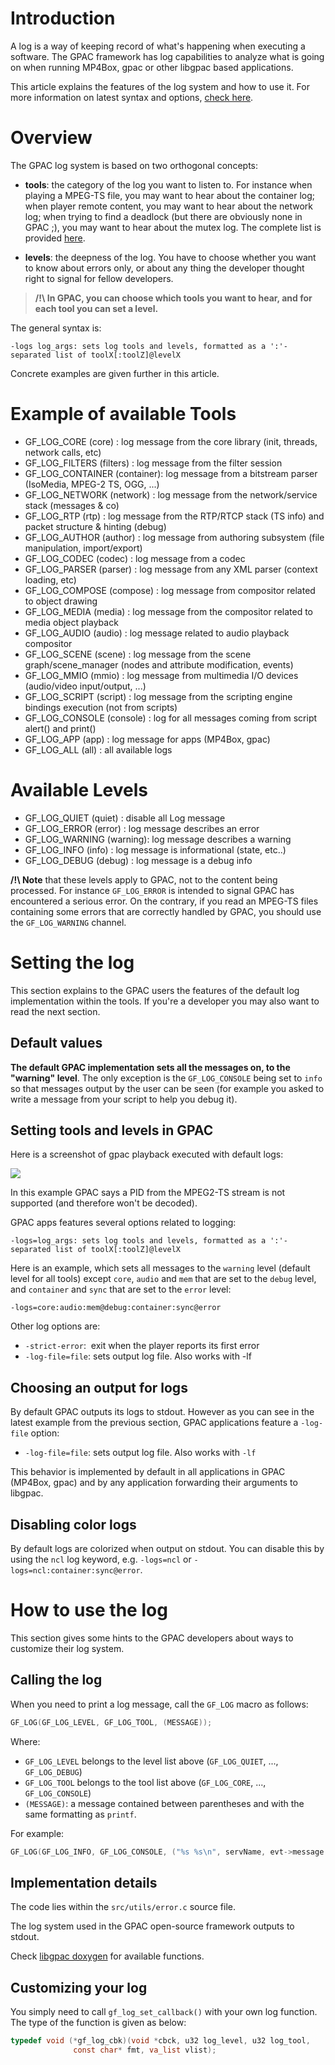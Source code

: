 # Introduction

A log is a way of keeping record of what's happening when executing a software. The GPAC framework has log capabilities to analyze what is going on when running MP4Box, gpac or other libgpac based applications.

This article explains the features of the log system and how to use it. For more information on latest syntax and options, [check here](core_logs).

# Overview

The GPAC log system is based on two orthogonal concepts:

*   **tools**: the category of the log you want to listen to. For instance when playing a MPEG-TS file, you may want to hear about the container log; when player remote content, you may want to hear about the network log; when trying to find a deadlock (but there are obviously none in GPAC ;), you may want to hear about the mutex log. The complete list is provided [here](core_logs).

*   **levels**: the deepness of the log. You have to choose whether you want to know about errors only, or about any thing the developer thought right to signal for fellow developers.

> **/!\\ In GPAC, you can choose which tools you want to hear, and for each tool you can set a level.**

The general syntax is:

```
-logs log_args: sets log tools and levels, formatted as a ':'-separated list of toolX[:toolZ]@levelX
```

Concrete examples are given further in this article.

# Example of available Tools

- GF_LOG_CORE      (core)     : log message from the core library (init, threads, network calls, etc)
- GF_LOG_FILTERS    (filters) : log message from the filter session
- GF_LOG_CONTAINER (container): log message from a bitstream parser (IsoMedia, MPEG-2 TS, OGG, ...)
- GF_LOG_NETWORK   (network)  : log message from the network/service stack (messages & co)
- GF_LOG_RTP       (rtp)      : log message from the RTP/RTCP stack (TS info) and packet structure & hinting (debug)
- GF_LOG_AUTHOR    (author)   : log message from authoring subsystem (file manipulation, import/export)
- GF_LOG_CODEC     (codec)    : log message from a codec
- GF_LOG_PARSER    (parser)   : log message from any XML parser (context loading, etc)
- GF_LOG_COMPOSE   (compose)  : log message from compositor related to object drawing
- GF_LOG_MEDIA     (media)    : log message from the compositor related to media object playback
- GF_LOG_AUDIO     (audio)    : log message related to audio playback compositor
- GF_LOG_SCENE     (scene)    : log message from the scene graph/scene_manager (nodes and attribute modification, events)
- GF_LOG_MMIO      (mmio)     : log message from multimedia I/O devices (audio/video input/output, ...)
- GF_LOG_SCRIPT    (script)   : log message from the scripting engine bindings execution (not from scripts)
- GF_LOG_CONSOLE   (console)  : log for all messages coming from script alert() and print()
- GF_LOG_APP       (app)      : log message for apps (MP4Box, gpac)
- GF_LOG_ALL       (all)      : all available logs


# Available Levels

- GF_LOG_QUIET   (quiet)  : disable all Log message
- GF_LOG_ERROR   (error)  : log message describes an error
- GF_LOG_WARNING (warning): log message describes a warning
- GF_LOG_INFO    (info)   : log message is informational (state, etc..)
- GF_LOG_DEBUG   (debug)  : log message is a debug info


**/!\\ Note** that these levels apply to GPAC, not to the content being processed. For instance `GF_LOG_ERROR` is intended to signal GPAC has encountered a serious error. On the contrary, if you read an MPEG-TS files containing some errors that are correctly handled by GPAC, you should use the `GF_LOG_WARNING` channel.

# Setting the log

This section explains to the GPAC users the features of the default log implementation within the tools. If you're a developer you may also want to read the next section.

## Default values

**The default GPAC implementation sets all the messages on, to the "warning" level**. The only exception is the `GF_LOG_CONSOLE` being set to `info` so that messages output by the user can be seen (for example you asked to write a message from your script to help you debug it).

## Setting tools and levels in GPAC

Here is a screenshot of gpac playback executed with default logs:

![](https://gpac.io/files/2011/08/capture_log1.png)

In this example GPAC says a PID from the MPEG2-TS stream is not supported (and therefore won't be decoded).

GPAC apps features several options related to logging:

```
-logs=log_args: sets log tools and levels, formatted as a ':'-separated list of toolX[:toolZ]@levelX
```

Here is an example, which sets all messages to the `warning` level (default level for all tools) except `core`, `audio` and `mem` that are set to the `debug` level, and `container` and `sync` that are set to the `error` level:

```
-logs=core:audio:mem@debug:container:sync@error
```

Other log options are:

* `-strict-error`:  exit when the player reports its first error
* `-log-file=file`: sets output log file. Also works with -lf


## Choosing an output for logs

By default GPAC outputs its logs to stdout. However as you can see in the latest example from the previous section, GPAC applications feature a `-log-file` option:


* `-log-file=file`: sets output log file. Also works with `-lf`

This behavior is implemented by default in all applications in GPAC (MP4Box, gpac) and by any application forwarding their arguments to libgpac.

## Disabling color logs
By default logs are colorized when output on stdout. You can disable this by using the `ncl` log keyword, e.g. `-logs=ncl` or `-logs=ncl:container:sync@error`.

# How to use the log

This section gives some hints to the GPAC developers about ways to customize their log system.

## Calling the log

When you need to print a log message, call the `GF_LOG` macro as follows:

```c
GF_LOG(GF_LOG_LEVEL, GF_LOG_TOOL, (MESSAGE));
```

Where:

*   `GF_LOG_LEVEL` belongs to the level list above (`GF_LOG_QUIET`, ..., `GF_LOG_DEBUG`)
*   `GF_LOG_TOOL` belongs to the tool list above (`GF_LOG_CORE`, ..., `GF_LOG_CONSOLE`)
*   `(MESSAGE)`: a message contained between parentheses and with the same formatting as `printf`.

For example:

```c
GF_LOG(GF_LOG_INFO, GF_LOG_CONSOLE, ("%s %s\n", servName, evt->message.message));
```

## Implementation details

The code lies within the `src/utils/error.c` source file.

The log system used in the GPAC open-source framework outputs to stdout.

Check [libgpac doxygen](https://doxygen.gpac.io/group__log__grp.html) for available functions.

## Customizing your log

You simply need to call `gf_log_set_callback()` with your own log function. The type of the function is given as below:

```c
typedef void (*gf_log_cbk)(void *cbck, u32 log_level, u32 log_tool,
              const char* fmt, va_list vlist);
```

 

 
